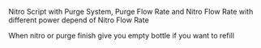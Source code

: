Nitro Script with Purge System, Purge Flow Rate and Nitro Flow Rate with different power depend of Nitro Flow Rate

When nitro or purge finish give you empty bottle if you want to refill